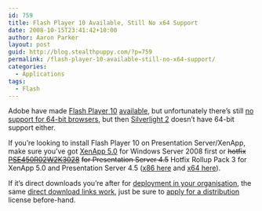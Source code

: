 ```yaml
---
id: 759
title: Flash Player 10 Available, Still No x64 Support
date: 2008-10-15T23:41:42+10:00
author: Aaron Parker
layout: post
guid: http://blog.stealthpuppy.com/?p=759
permalink: /flash-player-10-available-still-no-x64-support/
categories:
  - Applications
tags:
  - Flash
---
```

Adobe have made [Flash Player 10](http://www.adobe.com/products/flashplayer/) [available](http://www.adobe.com/go/getflashplayer), but unfortunately there&#8217;s still [no support for 64-bit browsers](http://kb.adobe.com/selfservice/viewContent.do?externalId=6b3af6c9&sliceId=2), but then [Silverlight 2](http://www.microsoft.com/silverlight/) doesn&#8217;t have 64-bit support either.

If you&#8217;re looking to install Flash Player 10 on Presentation Server/XenApp, make sure you&#8217;ve got [XenApp 5.0](http://support.citrix.com/article/ctx118113) for Windows Server 2008 first or <span style="text-decoration: line-through;">hotfix </span>[<span style="text-decoration: line-through;">PSE450R02W2K3028</span>](http://support.citrix.com/article/ctx117150) <span style="text-decoration: line-through;">for Presentation Server 4.5</span> Hotfix Rollup Pack 3 for XenApp 5.0 and Presentation Server 4.5 ([x86 here](http://support.citrix.com/article/CTX115626) and [x64 here](http://support.citrix.com/article/CTX115627)).

If it&#8217;s direct downloads you&#8217;re after for [deployment in your organisation](http://www.adobe.com/products/players/fpsh_distribution1.html), the same [direct download links work](http://stealthpuppy.com/general/looking-for-adobe-flash-player-download-links), just be sure to [apply for a distribution](http://www.adobe.com/products/players/fpsh_distribution1.html#Apply) license before-hand.